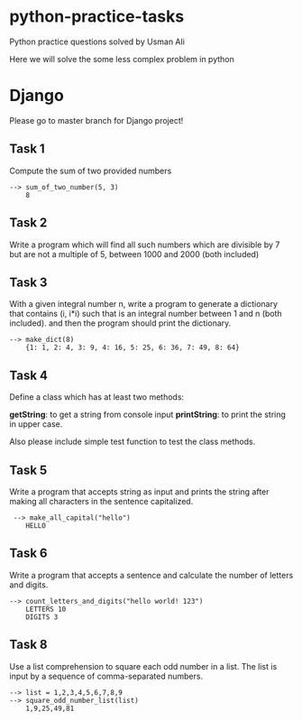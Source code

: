 # python-practice-tasks
Python practice questions solved by Usman Ali

Here we will solve the some less complex problem in python

# Django #
Please go to master branch for Django project!

## Task 1 ##
Compute the sum of two provided numbers

    --> sum_of_two_number(5, 3)
        8
 
 ## Task 2 ##
 Write a program which will find all such numbers which are divisible by 7 but are not a multiple of 5, between 1000
 and 2000 (both included)
 
 ## Task 3 ##
 With a given integral number n, write a program to generate a dictionary that contains
 (i, i*i) such that is an integral number between 1 and n (both included). and then the program should
 print the dictionary.

    --> make_dict(8)
        {1: 1, 2: 4, 3: 9, 4: 16, 5: 25, 6: 36, 7: 49, 8: 64}

## Task 4 ##
Define a class which has at least two methods:

**getString**: to get a string from console input
**printString**: to print the string in upper case.

Also please include simple test function to test the class methods.

## Task 5 ##
Write a program that accepts string as input and prints the string after making
    all characters in the sentence capitalized.

     --> make_all_capital("hello")
        HELLO
        
 ## Task 6 ##
 Write a program that accepts a sentence and calculate the number of letters and digits.

    --> count_letters_and_digits("hello world! 123")
        LETTERS 10
        DIGITS 3

## Task 8 ##
Use a list comprehension to square each odd number in a list. The list is input
    by a sequence of comma-separated numbers.

    --> list = 1,2,3,4,5,6,7,8,9
    --> square_odd_number_list(list)
        1,9,25,49,81

